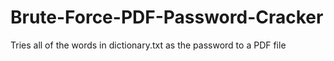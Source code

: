 # Brute-Force-PDF-Password-Cracker
Tries all of the words in dictionary.txt as the password to a PDF file
